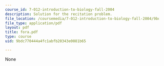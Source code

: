 ```yaml
---
course_id: 7-012-introduction-to-biology-fall-2004
description: Solution for the recitation problem.
file_location: /coursemedia/7-012-introduction-to-biology-fall-2004/9bdc770444a4fc1abfb20343e0081b65_fora.pdf
file_type: application/pdf
layout: pdf
title: fora.pdf
type: course
uid: 9bdc770444a4fc1abfb20343e0081b65

---
```

None